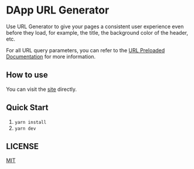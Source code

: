 # DApp URL Generator

Use URL Generator to give your pages a consistent user experience even before they load, for example, the title, the background color of the header, etc.

For all URL query parameters, you can refer to the [URL Preloaded Documentation](https://imtoken.gitbook.io/developers/products/webview/preload-url-options) for more information.

## How to use

You can visit the [site](https://dapp-url-generator.vercel.app/) directly.

## Quick Start

1. `yarn install`
2. `yarn dev`

## LICENSE

[MIT](./LICENSE)

